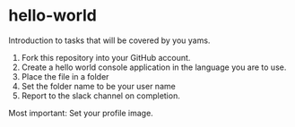 # hello-world
Introduction to tasks that will be covered by you yams. 


1) Fork this repository into your GitHub account.
2) Create a hello world console application in the language you are to use.
3) Place the file in a folder
4) Set the folder name to be your user name
5) Report to the slack channel on completion. 


Most important: Set your profile image.
